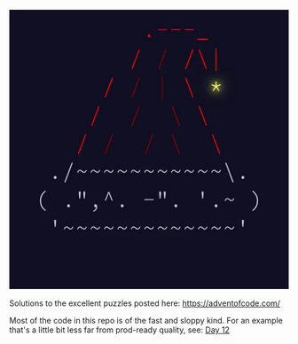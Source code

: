 ![Advent of Code Santa-Style Hat](/advent_of_code_hat.png)


Solutions to the excellent puzzles posted here: https://adventofcode.com/

Most of the code in this repo is of the fast and sloppy kind. For an example that's a little bit less far from prod-ready quality, see: [Day 12](/2024/day12/)
